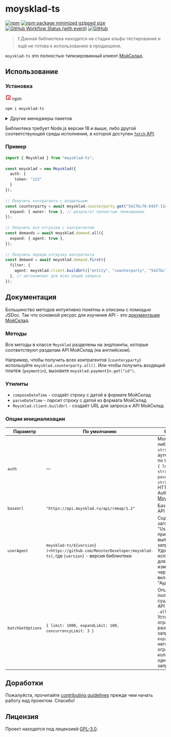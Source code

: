 # moysklad-ts
[![npm](https://img.shields.io/npm/v/moysklad-ts)](https://npmjs.com/package/moysklad-ts)
[![npm package minimized gzipped size](https://deno.bundlejs.com/?q=moysklad-ts&badge=detailed&badge-style=for-the-badge)](https://bundlejs.com/?q=moysklad-ts)
[![GitHub Workflow Status (with event)](https://img.shields.io/github/actions/workflow/status/MonsterDeveloper/moysklad-ts/publish-to-npm.yml)](https://github.com/MonsterDeveloper/moysklad-ts/actions/workflows/publish-to-npm.yml)
[![GitHub](https://img.shields.io/github/license/MonsterDeveloper/moysklad-ts)](https://github.com/MonsterDeveloper/moysklad-ts/blob/main/LICENSE)

> ❗ Данная библиотека находится на стадии альфа-тестирования и ещё не готова к использованию в продакшене.


`moysklad-ts` это полностью типизированный клиент [МойСклад](https://dev.moysklad.ru/doc/api/remap/1.2/#mojsklad-json-api).

## Использование

### Установка
<img height="18" src="https://raw.githubusercontent.com/PKief/vscode-material-icon-theme/main/icons/npm.svg"> npm

```bash
npm i moysklad-ts
```
<details>
  <summary>Другие менеджеры пакетов</summary>

  <img height="18" src="https://raw.githubusercontent.com/PKief/vscode-material-icon-theme/main/icons/pnpm.svg"> pnpm

  ```bash
  pnpm add moysklad-ts
  ```

  <img height="18" src="https://raw.githubusercontent.com/PKief/vscode-material-icon-theme/main/icons/yarn.svg"> Yarn

  ```bash
  yarn add moysklad-ts
  ```

  <img height="18" src="https://raw.githubusercontent.com/PKief/vscode-material-icon-theme/main/icons/bun.svg"> bun

  ```bash
  bun add moysklad-ts
  ```

  <img height="18" src="https://raw.githubusercontent.com/PKief/vscode-material-icon-theme/main/icons/deno.svg"> Deno

  ```typescript
  import { Moysklad } from "https://esm.sh/moysklad-ts";
  ```
</details>

Библиотека требует Node.js версии 18 и выше, либо другой соответствующей среды исполнения, в которой доступен [`fetch` API](https://developer.mozilla.org/en-US/docs/Web/API/fetch).

### Пример
```typescript
import { Moysklad } from "moysklad-ts";

const moysklad = new Moysklad({
  auth: {
    token: "123"
  }
});

// Получить контрагента с владельцем
const counterparty = await moysklad.counterparty.get("5427bc76-b95f-11eb-0a80-04bb000cd583", {
  expand: { owner: true }, // результат полностью типизирован
});

// Получить все отгрузки с контрагентом
const demands = await moysklad.demand.all({
  expand: { agent: true },
});

// Получить первую отгрузку контрагента
const demand = await moysklad.demand.first({
  filter: {
    agent: moysklad.client.buildUrl(["entity", "counterparty", "5427bc76-b95f-11eb-0a80-04bb000cd583"]).toString(),
  }, // автокомплит для всех опций запроса
});
```

## Документация

Большинство методов интуитивно понятны и описаны с помощью JSDoc. Так что основной ресурс для изучения API - это [документация МойСклад](https://dev.moysklad.ru/doc/api/remap/1.2/#mojsklad-json-api).

### Методы
Все методы в классе `Moysklad` разделены на эндпоинты, которые соответствуют разделам API МойСклад (на английском).

Например, чтобы получить всех контрагентов (`counteryparty`) используйте `moysklad.counterparty.all()`. Или чтобы получить входящий платёж (`paymentin`), вызовите `moysklad.paymentIn.get("id")`.

### Утилиты
- `composeDateTime` - создаёт строку с датой в формате МойСклад
- `parseDateTime` - парсит строку с датой из формата МойСклад
- `Moysklad.client.buildUrl` - создаёт URL для запроса к API МойСклад

### Опции инициализации
| Параметр          | По умолчанию                                                                                                      | Описание                                                                                                                                                                                                                                                                         |
|-------------------|-------------------------------------------------------------------------------------------------------------------|----------------------------------------------------------------------------------------------------------------------------------------------------------------------------------------------------------------------------------------------------------------------------------|
| `auth`            | —                                                                                                                 | Может быть либо `{ token: string }` для аутентификации по токену, либо `{ login: string, password: string }` для HTTP Basic Auth. (см. [Moysklad Docs](https://github.com/wmakeev/moysklad#%D0%B0%D1%83%D1%82%D0%B5%D0%BD%D1%82%D0%B8%D1%84%D0%B8%D0%BA%D0%B0%D1%86%D0%B8%D1%8F) |
| `baseUrl`         | `"https://api.moysklad.ru/api/remap/1.2"`                                                                         | Базовый URL API МойСклад.                                                                                                                                                                                                                                                        |
| `userAgent`       | `moysklad-ts/${version} (+https://github.com/MonsterDeveloper/moysklad-ts)`, где `{version}`  - версия библиотеки | Содержимое заголовка "User-Agent" при выполнении запроса. Удобно использовать для контроля изменений через API на вкладке "Аудит".                                                                                                                                               |
| `batchGetOptions` | `{ limit: 1000, expandLimit: 100, concurrencyLimit: 3 }`                                                          | Опции для получения всех сущностей из API (метод `.all()`). Устанавливает ограничения на размер запросов с `expand` и без него, а также ограничение на количество одновременных запросов.                                                                                        |


## Доработки
Пожалуйста, прочитайте [contributing guidelines](../../CONTRIBUTING.md) прежде чем начать работу над проектом. Спасибо!

## Лицензия
Проект находится под лицензией [GPL-3.0](../../LICENSE).